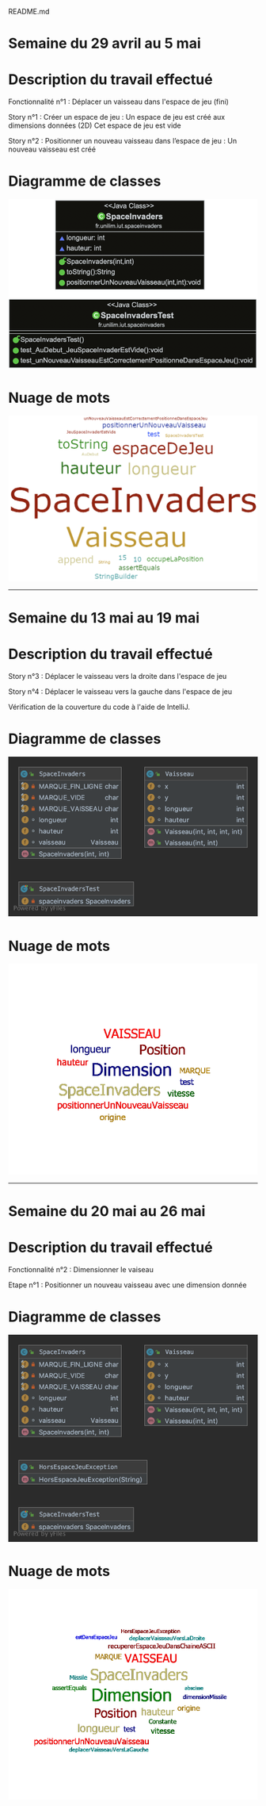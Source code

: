 README.md
# Semaine du 29 avril au 5 mai

# Description du travail effectué 

Fonctionnalité n°1 : Déplacer un vaisseau dans l'espace de jeu (fini)

Story n°1 : Créer un espace de jeu : 
Un espace de jeu est créé aux dimensions données (2D) 
Cet espace de jeu est vide


Story n°2 : Positionner un nouveau vaisseau dans l’espace de jeu : 
Un nouveau vaisseau est créé

# Diagramme de classes

![alt text](https://github.com/HectorBertucat/spaceinvaders/blob/master/ClassDiagramm1.png)

# Nuage de mots 

![alt text](https://github.com/HectorBertucat/spaceinvaders/blob/master/CloudWord1.png)

---

# Semaine du 13 mai au 19 mai

# Description du travail effectué 

Story n°3 : Déplacer le vaisseau vers la droite dans l'espace de jeu

Story n°4 : Déplacer le vaisseau vers la gauche dans l'espace de jeu

Vérification de la couverture du code à l'aide de IntelliJ.

# Diagramme de classes

![alt text](https://github.com/HectorBertucat/spaceinvaders/blob/master/ClassDiagramm2.png)

# Nuage de mots 

![alt text](https://github.com/HectorBertucat/spaceinvaders/blob/master/CloudWord2.png)

---

# Semaine du 20 mai au 26 mai

# Description du travail effectué 

Fonctionnalité n°2 : Dimensionner le vaiseau 

Etape n°1 : Positionner un nouveau vaisseau avec une dimension donnée

# Diagramme de classes

![alt text](https://github.com/HectorBertucat/spaceinvaders/blob/master/ClassDiagramm3.png)

# Nuage de mots 

![alt text](https://github.com/HectorBertucat/spaceinvaders/blob/master/CloudWord3.png)
